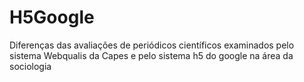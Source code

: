 # H5Google
Diferenças das avaliações de periódicos científicos examinados pelo sistema Webqualis da Capes e pelo sistema h5 do google na área da sociologia



